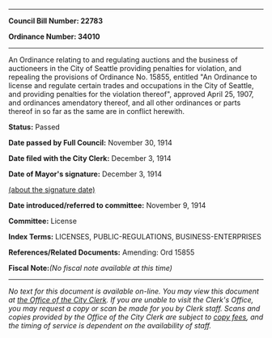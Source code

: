 

********

**Council Bill Number: 22783**
   
**Ordinance Number: 34010**
********

 An Ordinance relating to and regulating auctions and the business of auctioneers in the City of Seattle providing penalties for violation, and repealing the provisions of Ordinance No. 15855, entitled "An Ordinance to license and regulate certain trades and occupations in the City of Seattle, and providing penalties for the violation thereof", approved April 25, 1907, and ordinances amendatory thereof, and all other ordinances or parts thereof in so far as the same are in conflict herewith.

**Status:** Passed
   
**Date passed by Full Council:** November 30, 1914
   
**Date filed with the City Clerk:** December 3, 1914
   
**Date of Mayor's signature:** December 3, 1914
   
[(about the signature date)](/~public/approvaldate.htm)
   
   
   
**Date introduced/referred to committee:** November 9, 1914
   
**Committee:** License
   
   
**Index Terms:** LICENSES, PUBLIC-REGULATIONS, BUSINESS-ENTERPRISES

**References/Related Documents:** Amending: Ord 15855

**Fiscal Note:**_(No fiscal note available at this time)_
********

_No text for this document is available on-line. You may view this document at [the Office of the City Clerk](http://www.seattle.gov/leg/clerk/contactUs.htm). If you are unable to visit the Clerk's Office, you may request a copy or scan be made for you by Clerk staff. Scans and copies provided by the Office of the City Clerk are subject to [copy fees](http://clerk.seattle.gov/~public/clerkfees.htm), and the timing of service is dependent on the availability of staff._


